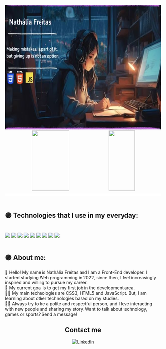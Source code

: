 <div align='center'>
<img height='400' src="./img/img3.jpg"/>
</div>
<div align='center'>

<div align="center">  
  
  <img width="49%" height="195px" src="https://github-readme-stats.vercel.app/api?username=penafortee&show_icons=true&count_private=true&title_color=80F7D4&icon_color=9d00ff&text_color=c9d1d9&bg_color=0d1117&border_color=fff0" /> 
  
  <img width="41%" height="195px" src="https://github-readme-stats.vercel.app/api/top-langs/?username=penafortee&layout=compact&title_color=80F7D4&text_color=fff&bg_color=0d1117&border_color=fff0" />
  
</div>

</div>

<img src="./img/3.svg" width="100%" height="8px"/>

<div><br />

## 🟣 Technologies that I use in my everyday:

<br />

 <div>
    <img height='60' src="https://cdn.jsdelivr.net/gh/devicons/devicon/icons/html5/html5-original.svg" />
    <img height='60' src="https://cdn.jsdelivr.net/gh/devicons/devicon/icons/css3/css3-original.svg" />
    <img height='60' src="https://cdn.jsdelivr.net/gh/devicons/devicon/icons/javascript/javascript-original.svg" />
    <img height='60' src="https://cdn.jsdelivr.net/gh/devicons/devicon/icons/react/react-original-wordmark.svg" />
	<img height='60' src="https://cdn.jsdelivr.net/gh/devicons/devicon/icons/bootstrap/bootstrap-original-wordmark.svg" />
    <img height='60' src='<img src="https://cdn.jsdelivr.net/gh/devicons/devicon/icons/github/github-original-wordmark.svg" />' />
	 <img height='60' src="https://cdn.jsdelivr.net/gh/devicons/devicon/icons/git/git-original.svg" />
	 <img height='60' src="https://cdn.jsdelivr.net/gh/devicons/devicon/icons/github/github-original.svg" />
	 <img height='60' src="https://cdn.jsdelivr.net/gh/devicons/devicon/icons/windows8/windows8-original.svg" />
<br>
<br>

  </div>
</div>

## 🟣 About me:

👋 Hello! My name is Nathália Freitas and I am a Front-End developer. I started studying Web programming in 2022, since then, I feel increasingly inspired and willing to pursue my career.<br>
🧠 My current goal is to get my first job in the development area.<br>
🧑‍💻 My main technologies are CSS3, HTML5 and JavaScript. But, I am learning about other technologies based on my studies.<br>
🧑🏻 Always try to be a polite and respectful person, and I love interacting with new people and sharing my story. Want to talk about technology, games or sports? Send a message!<br>

<h2 align='center'>Contact me</h2>

<div align='center'>

[![LinkedIn](https://img.shields.io/badge/linkedin-%230077B5.svg?style=for-the-badge&logo=linkedin&logoColor=white)](https://www.linkedin.com/in/nathalia-freitas-1644031b3/)
